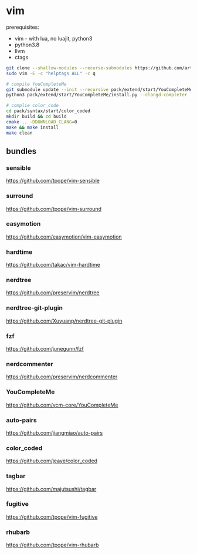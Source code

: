 # vim

prerequisites:

- vim - with lua, no luajit, python3
- python3.8
- llvm
- ctags

```sh
git clone --shallow-modules --recurse-submodules https://github.com/artor1os/vim ~/.vim
sudo vim -E -c "helptags ALL" -c q

# compile YouCompleteMe
git submodule update --init --recursive pack/extend/start/YouCompleteMe
python3 pack/extend/start/YouCompleteMe/install.py --clangd-completer

# complie color_code
cd pack/syntax/start/color_coded
mkdir build && cd build
cmake .. -DDOWNLOAD_CLANG=0
make && make install
make clean
```

## bundles

### sensible

https://github.com/tpope/vim-sensible

### surround

https://github.com/tpope/vim-surround

### easymotion

https://github.com/easymotion/vim-easymotion

### hardtime

https://github.com/takac/vim-hardtime

### nerdtree

https://github.com/preservim/nerdtree

### nerdtree-git-plugin

https://github.com/Xuyuanp/nerdtree-git-plugin

### fzf

https://github.com/junegunn/fzf

### nerdcommenter

https://github.com/preservim/nerdcommenter

### YouCompleteMe

https://github.com/ycm-core/YouCompleteMe

### auto-pairs

https://github.com/jiangmiao/auto-pairs

### color_coded

https://github.com/jeaye/color_coded

### tagbar

https://github.com/majutsushi/tagbar

### fugitive

https://github.com/tpope/vim-fugitive

### rhubarb

https://github.com/tpope/vim-rhubarb
